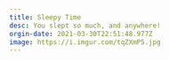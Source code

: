 ```yaml
---
title: Sleepy Time
desc: You slept so much, and anywhere!
orgin-date: 2021-03-30T22:51:48.977Z
image: https://i.imgur.com/tqZXmP5.jpg
---
```


